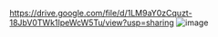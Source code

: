 https://drive.google.com/file/d/1LM9aY0zCquzt-18JbV0TWk1IpeWcW5Tu/view?usp=sharing
![image](https://github.com/user-attachments/assets/1dc5e335-a88d-4d38-bb2c-3543f9219985)
